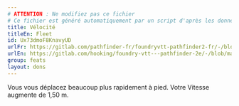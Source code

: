 ```yaml
---
# ATTENTION : Ne modifiez pas ce fichier
# Ce fichier est généré automatiquement par un script d'après les données du module Foundry VTT officiel et de sa traduction
title: Vélocité
titleEn: Fleet
id: Ux73dmoF8KnavyUD
urlFr: https://gitlab.com/pathfinder-fr/foundryvtt-pathfinder2-fr/-/blob/master/data/feats/Ux73dmoF8KnavyUD.htm
urlEn: https://gitlab.com/hooking/foundry-vtt---pathfinder-2e/-/blob/master/packs/data/feats.db/fleet.json
group: feats
layout: dons
---
```

Vous vous déplacez beaucoup plus rapidement à pied. Votre Vitesse augmente de 1,50 m.


